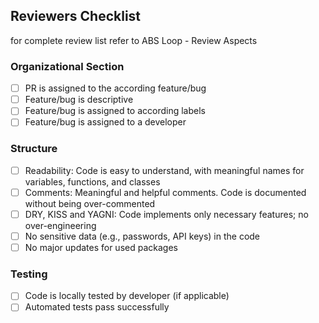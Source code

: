 ## Reviewers Checklist

for complete review list refer to ABS Loop - Review Aspects

### Organizational Section

- [ ] PR is assigned to the according feature/bug
- [ ] Feature/bug is descriptive
- [ ] Feature/bug is assigned to according labels
- [ ] Feature/bug is assigned to a developer

### Structure

- [ ] Readability: Code is easy to understand, with meaningful names for variables, functions, and classes
- [ ] Comments: Meaningful and helpful comments. Code is documented without being over-commented
- [ ] DRY, KISS and YAGNI: Code implements only necessary features; no over-engineering
- [ ] No sensitive data (e.g., passwords, API keys) in the code
- [ ] No major updates for used packages

### Testing

- [ ] Code is locally tested by developer (if applicable)
- [ ] Automated tests pass successfully
<!-- Generated by projen. To modify, edit .projenrc.ts and run "npx projen".-->
